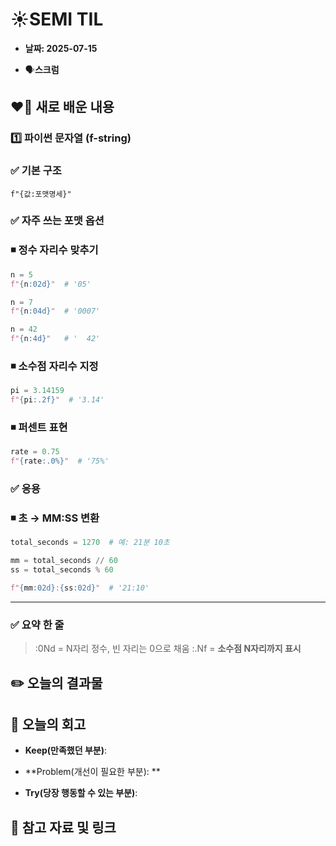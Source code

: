 # ☀️SEMI TIL


- **날짜: 2025-07-15**

- 🗣️**스크럼**


## ❤️‍🔥 새로 배운 내용

### 1️⃣ **파이썬 문자열 (****f-string****)**

### ✅ 기본 구조

```plain text
f"{값:포맷명세}"
```

### ✅ 자주 쓰는 포맷 옵션

### ◾️ 정수 자리수 맞추기






```python
n = 5
f"{n:02d}"  # '05'

n = 7
f"{n:04d}"  # '0007'

n = 42
f"{n:4d}"   # '  42'
```

### ◾️ 소수점 자리수 지정




```python
pi = 3.14159
f"{pi:.2f}"  # '3.14'
```

### ◾️ 퍼센트 표현




```python
rate = 0.75
f"{rate:.0%}"  # '75%'
```

### ✅ 응용

### ◾️ 초 → MM:SS 변환

```python
total_seconds = 1270  # 예: 21분 10초

mm = total_seconds // 60
ss = total_seconds % 60

f"{mm:02d}:{ss:02d}"  # '21:10'
```

---

### ✅ 요약 한 줄

> :0Nd = N자리 정수, 빈 자리는 0으로 채움
:.Nf = **소수점 N자리까지 표시**



## ✏️ 오늘의 결과물


## 🤔 오늘의 회고

- **Keep(만족했던 부분)**:

- **Problem(개선이 필요한 부분): **

- **Try(당장 행동할 수 있는 부분)**:

## 🙏 참고 자료 및 링크

